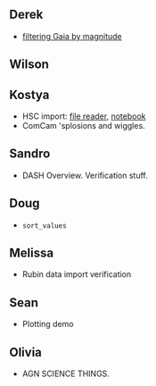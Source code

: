 ## Derek

- [filtering Gaia by magnitude](./hats_filtering_demo.ipynb)

## Wilson
## Kostya

- HSC import: [file reader](./hsc-hats/hsc_fits_reader.py), [notebook](./hsc-hats/hsc_pdr3-forced.ipynb)
- ComCam 'splosions and wiggles.

## Sandro

- DASH Overview. Verification stuff.

## Doug

- `sort_values`

## Melissa

* Rubin data import verification

## Sean

- Plotting demo

## Olivia

- AGN SCIENCE THINGS.
